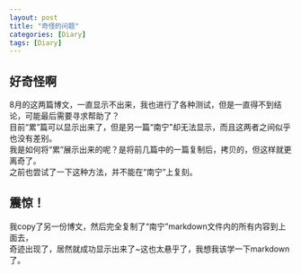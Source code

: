 ```yaml
---
layout: post
title: "奇怪的问题"
categories: [Diary]
tags: [Diary]
---
```


## 好奇怪啊

8月的这两篇博文，一直显示不出来，我也进行了各种测试，但是一直得不到结论，可能最后需要寻求帮助了？  
目前“累”篇可以显示出来了，但是另一篇“南宁”却无法显示，而且这两者之间似乎也没有差别。  
我是如何将“累”展示出来的呢？是将前几篇中的一篇复制后，拷贝的，但这样就更离奇了。  
之前也尝试了一下这种方法，并不能在“南宁”上复刻。  

## 震惊！

我copy了另一份博文，然后完全复制了“南宁”markdown文件内的所有内容到上面去，  
奇迹出现了，居然就成功显示出来了~这也太悬乎了，我想我该学一下markdown了。  